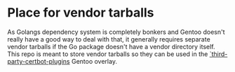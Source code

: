 # Place for vendor tarballs

As Golangs dependency system is completely bonkers and Gentoo doesn't really have a good way to deal with that, it generally requires separate vendor tarballs if the Go package doesn't have a vendor directory itself. This repo is meant to store vendor tarballs so they can be used in the [`third-party-certbot-plugins](https://github.com/osirisinferi/third-party-certbot-plugins) Gentoo overlay.
